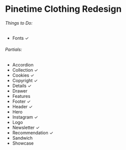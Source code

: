 # Pinetime Clothing Redesign

###### Things to Do:
- Fonts ✓

###### Partials:
- Accordion
- Collection ✓
- Cookies ✓
- Copyright ✓
- Details ✓
- Drawer
- Features
- Footer ✓
- Header ✓
- Hero
- Instagram ✓
- Logo
- Newsletter ✓
- Recommendation ✓
- Sandwich
- Showcase
